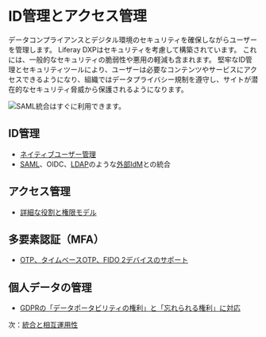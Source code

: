 # ID管理とアクセス管理

データコンプライアンスとデジタル環境のセキュリティを確保しながらユーザーを管理します。 Liferay DXPはセキュリティを考慮して構築されています。 これには、一般的なセキュリティの脆弱性や悪用の軽減も含まれます。 堅牢なID管理とセキュリティツールにより、ユーザーは必要なコンテンツやサービスにアクセスできるようになり、組織ではデータプライバシー規制を遵守し、サイトが潜在的なセキュリティ脅威から保護されるようになります。

![SAML統合はすぐに利用できます。](./identity-management-and-access-control/images/01.png)

## ID管理

* [ネイティブユーザー管理](https://learn.liferay.com/w/dxp/users-and-permissions/users)
* [SAML](https://learn.liferay.com/w/dxp/installation-and-upgrades/securing-liferay/configuring-sso/authenticating-with-saml)、OIDC、[LDAP](https://learn.liferay.com/w/dxp/users-and-permissions/connecting-to-a-user-directory/connecting-to-an-ldap-directory)のような[外部IdM](https://learn.liferay.com/w/dxp/installation-and-upgrades/securing-liferay/configuring-sso)との統合

## アクセス管理

* [詳細な役割と権限モデル](https://learn.liferay.com/w/dxp/users-and-permissions/roles-and-permissions/understanding-roles-and-permissions)

## 多要素認証（MFA）

* [OTP、タイムベースOTP、FIDO 2デバイスのサポート](https://learn.liferay.com/w/dxp/installation-and-upgrades/securing-liferay/multi-factor-authentication)

## 個人データの管理

* [GDPRの「データポータビリティの権利」と「忘れられる権利」に対応](https://learn.liferay.com/w/dxp/users-and-permissions/managing-user-data)

次：[統合と相互運用性](./integration-and-interoperability.md)
